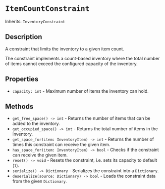 # `ItemCountConstraint`

Inherits: `InventoryConstraint`

## Description

A constraint that limits the inventory to a given item count.

The constraint implements a count-based inventory where the total number of items cannot exceed the configured capacity of the inventory.

## Properties

* `capacity: int` - Maximum number of items the inventory can hold.

## Methods

* `get_free_space() -> int` - Returns the number of items that can be added to the inventory.
* `get_occupied_space() -> int` - Returns the total number of items in the inventory.
* `get_space_for(item: InventoryItem) -> int` - Returns the number of times this constraint can receive the given item.
* `has_space_for(item: InventoryItem) -> bool` - Checks if the constraint can receive the given item.
* `reset() -> void` - Resets the constraint, i.e. sets its capacity to default (`1`).
* `serialize() -> Dictionary` - Serializes the constraint into a `Dictionary`.
* `deserialize(source: Dictionary) -> bool` - Loads the constraint data from the given `Dictionary`.

